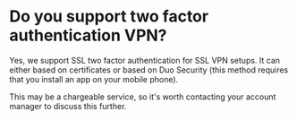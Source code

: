 # Do you support two factor authentication VPN?

Yes, we support SSL two factor authentication for SSL VPN setups. It can either based on certificates or based on Duo Security (this method requires that you install an app on your mobile phone).

This may be a chargeable service, so it's worth contacting your account manager to discuss this further.
